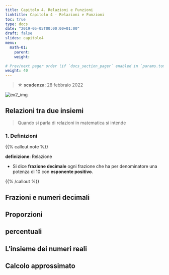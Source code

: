 ```yaml
---
title: Capitolo 4. Relazioni e Funzioni
linktitle: Capitolo 4 - Relazioni e Funzioni
toc: true
type: docs
date: "2019-05-05T00:00:00+01:00"
draft: false
slides: capitolo4
menu:
  math-01:
    parent: 
    weight: 

# Prev/next pager order (if `docs_section_pager` enabled in `params.toml`)
weight: 40
---
```


> ☆ **scadenza**: 28 febbraio 2022

![ex2_img](../banner4.jpg)

## Relazioni tra due insiemi

> Quando si parla di relazioni in matematica si intende

### 1. Definizioni

{{% callout note %}}

**definizione**: Relazione

- Si dice **frazione decimale** ogni frazione che ha per denominatore una potenza di $10$ con **esponente positivo**.

{{% /callout %}}

## Frazioni  e  numeri  decimali

## Proporzioni

## percentuali

## L’insieme  dei  numeri  reali

## Calcolo  approssimato
